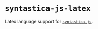 # `syntastica-js-latex`

Latex language support for [`syntastica-js`](https://www.npmjs.com/package/@syntastica/core).
